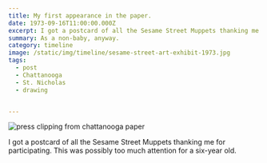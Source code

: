 ```yaml
---
title: My first appearance in the paper.
date: 1973-09-16T11:00:00.000Z
excerpt: I got a postcard of all the Sesame Street Muppets thanking me for participating. This was possibly too much attention for a six-year old.
summary: As a non-baby, anyway.
category: timeline
image: /static/img/timeline/sesame-street-art-exhibit-1973.jpg
tags:
  - post
  - Chattanooga
  - St. Nicholas
  - drawing


---
```


![press clipping from chattanooga paper](/static/img/timeline/sesame-street-art-exhibit-1973.jpg "press clipping from chattanooga paper")

I got a postcard of all the Sesame Street Muppets thanking me for participating. This was possibly too much attention for a six-year old.